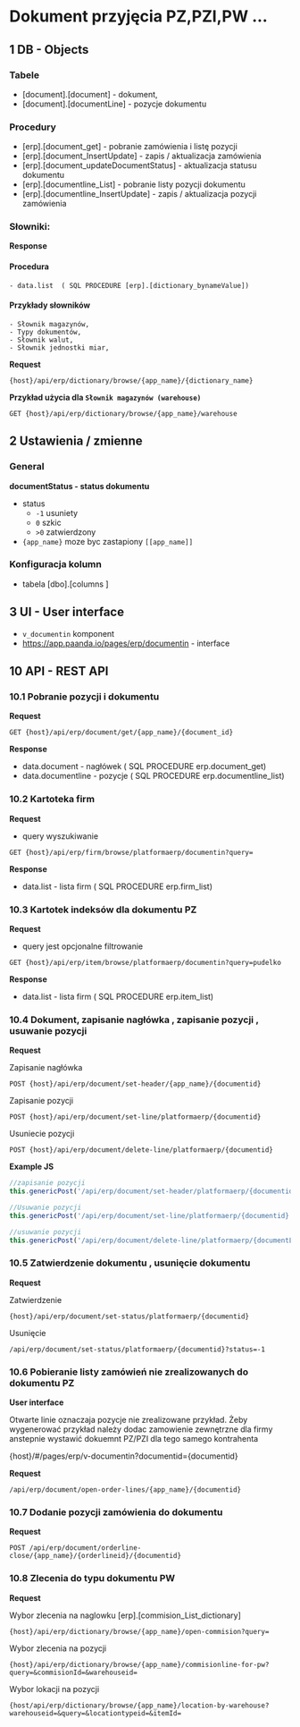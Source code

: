 
# Dokument przyjęcia PZ,PZI,PW ...

## 1 DB - Objects

### Tabele
- [document].[document] - dokument, 
- [document].[documentLine] - pozycje dokumentu

### Procedury
- [erp].[document_get] - pobranie zamówienia i listę pozycji
- [erp].[document_InsertUpdate] - zapis / aktualizacja zamówienia
- [erp].[document_updateDocumentStatus] - aktualizacja statusu dokumentu
- [erp].[documentline_List] - pobranie listy pozycji dokumentu 
- [erp].[documentline_InsertUpdate] - zapis / aktualizacja pozycji zamówienia

### Słowniki:
**Response**
#### Procedura
	- data.list  ( SQL PROCEDURE [erp].[dictionary_bynameValue])

#### Przykłady słowników
	- Słownik magazynów,
	- Typy dokumentów,
	- Słownik walut,
	- Słownik jednostki miar,
 
**Request**

```http
{host}/api/erp/dictionary/browse/{app_name}/{dictionary_name}
```

**Przykład użycia dla `Słownik magazynów (warehouse)`**

```http
GET {host}/api/erp/dictionary/browse/{app_name}/warehouse
```

## 2 Ustawienia / zmienne

### General

**documentStatus - status dokumentu**

- status
  - `-1` usuniety
  - `0`  szkic
  - `>0` zatwierdzony
- `{app_name}` moze byc zastapiony `[[app_name]]`

### Konfiguracja kolumn

- tabela [dbo].[columns ]

##  3 UI - User interface

- `v_documentin`  komponent
- https://app.paanda.io/pages/erp/documentin - interface


## 10 API - REST API
### 10.1 Pobranie pozycji i dokumentu

**Request**

```http
GET {host}/api/erp/document/get/{app_name}/{document_id}
```

**Response**

- data.document - nagłówek   ( SQL PROCEDURE erp.document_get)
- data.documentline - pozycje  ( SQL PROCEDURE erp.documentline_list)

### 10.2 Kartoteka firm 

**Request**

- query wyszukiwanie

```http
GET {host}/api/erp/firm/browse/platformaerp/documentin?query=
```

**Response**

- data.list - lista firm ( SQL PROCEDURE erp.firm_list)

### 10.3 Kartotek indeksów dla dokumentu PZ

**Request**

-  query jest opcjonalne filtrowanie

```http
GET {host}/api/erp/item/browse/platformaerp/documentin?query=pudelko
```

**Response**

- data.list - lista firm ( SQL PROCEDURE erp.item_list)

### 10.4 Dokument,  zapisanie nagłówka , zapisanie pozycji , usuwanie pozycji

**Request**

Zapisanie nagłówka

```http
POST {host}/api/erp/document/set-header/{app_name}/{documentid}
```

Zapisanie pozycji

```http
POST {host}/api/erp/document/set-line/platformaerp/{documentid}
```

Usuniecie pozycji

```http
POST {host}/api/erp/document/delete-line/platformaerp/{documentid}
```

**Example JS**

```js
//zapisanie pozycji
this.genericPost('/api/erp/document/set-header/platformaerp/{documentid}', this.api.data.document);

//Usuwanie pozycji
this.genericPost('/api/erp/document/set-line/platformaerp/{documentid}', this.api.data.documentline,this.fetchData);

//usuwanie pozycji
this.genericPost('/api/erp/document/delete-line/platformaerp/{documentLineID}', this.api.data.documentline,this.fetchData);
```

###  10.5 Zatwierdzenie dokumentu , usunięcie dokumentu

**Request**

Zatwierdzenie

```http
{host}/api/erp/document/set-status/platformaerp/{documentid}
```

Usunięcie

```http
/api/erp/document/set-status/platformaerp/{documentid}?status=-1
```

### 10.6 Pobieranie listy zamówień nie zrealizowanych do dokumentu PZ

**User interface**

Otwarte linie oznaczaja pozycje nie zrealizowane przykład.
Żeby wygenerować przykład należy dodac zamowienie zewnętrzne 
dla firmy anstepnie wystawić dokuemnt PZ/PZI dla tego samego kontrahenta

{host}/#/pages/erp/v-documentin?documentid={documentid}

**Request**

```http
/api/erp/document/open-order-lines/{app_name}/{documentid}
```

### 10.7 Dodanie pozycji zamówienia do dokumentu

**Request**

```http
POST /api/erp/document/orderline-close/{app_name}/{orderlineid}/{documentid}
```

### 10.8 Zlecenia do typu dokumentu PW

**Request**

Wybor zlecenia na naglowku [erp].[commision_List_dictionary]

```
{host}/api/erp/dictionary/browse/{app_name}/open-commision?query=
```

Wybor zlecenia na pozycji 

```
{host}/api/erp/dictionary/browse/{app_name}/commisionline-for-pw?query=&commisionId=&warehouseid=
```

Wybor lokacji na pozycji

```
{host/api/erp/dictionary/browse/{app_name}/location-by-warehouse?warehouseid=&query=&locationtypeid=&itemId=
```
